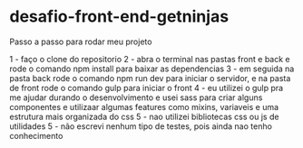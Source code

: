 # desafio-front-end-getninjas


Passo a passo para rodar meu projeto

1 - faço o clone do repositorio 
2 - abra o terminal nas pastas front e back e rode  o comando npm install para baixar as dependencias 
3 - em seguida na pasta back rode o comando npm run dev para iniciar o servidor, e na pasta de front rode o comando gulp para iniciar o front 
4 - eu utilizei o gulp pra me ajudar durando o desenvolvimento e usei sass para criar alguns componentes e utilizaar algumas features como mixins, variaveis e uma
    estrutura mais organizada do css
5 - nao utilizei bibliotecas css ou js de utilidades 
5 - não escrevi nenhum tipo de testes, pois ainda nao tenho conhecimento 
